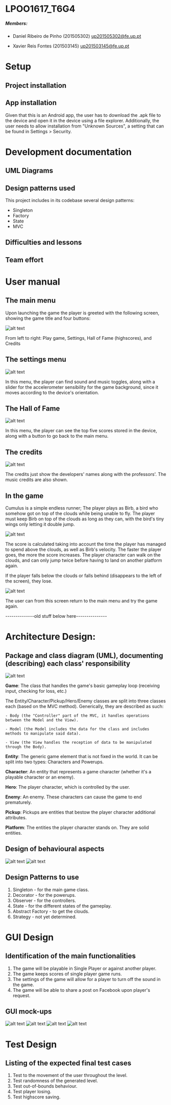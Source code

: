 # LPOO1617_T6G4

##### Members:

- Daniel Ribeiro de Pinho (201505302)
up201505302@fe.up.pt

- Xavier Reis Fontes (201503145)
up201503145@fe.up.pt

# Setup
## Project installation

## App installation
Given that this is an Android app, the user has to download the .apk file to the device and open it in the device using a file explorer. Additionally, the user needs to allow installation from "Unknown Sources", a setting that can be found in Settings > Security.

# Development documentation
## UML Diagrams

## Design patterns used
This project includes in its codebase several design patterns:
* Singleton
* Factory
* State
* MVC

## Difficulties and lessons

## Team effort

# User manual

## The main menu
Upon launching the game the player is greeted with the following screen, showing the game title and four buttons:

![alt text](Manual_MainMenu.png "Main Menu")

From left to right: Play game, Settings, Hall of Fame (highscores), and Credits

## The settings menu
![alt text](Manual_Settings.png "Settings Menu")

In this menu, the player can find sound and music toggles, along with a slider for the accelerometer sensibility for the game background, since it moves according to the device's orientation.

## The Hall of Fame
![alt text](Manual_Highscores.png "Highscores")

In this menu, the player can see the top five scores stored in the device, along with a button to go back to the main menu.

## The credits
![alt text](Manual_Credits.png "Credits")

The credits just show the developers' names along with the professors'. The music credits are also shown.

## In the game
Cumulus is a simple endless runner; The player plays as Birb, a bird who somehow got on top of the clouds while being unable to fly. The player must keep Birb on top of the clouds as long as they can, with the bird's tiny wings only letting it double jump.

![alt text](Manual_Ingame.png "Ingame")

The score is calculated taking into account the time the player has managed to spend above the clouds, as well as Birb's velocity. The faster the player goes, the more the score increases. The player character can walk on the clouds, and can only jump twice before having to land on another platform again.

If the player falls below the clouds or falls behind (disappears to the left of the screen), they lose.

![alt text](Manual_GameOver.png "The game over screen")

The user can from this screen return to the main menu and try the game again.

--------------old stuff below here---------------

# Architecture Design:

## Package and class diagram (UML), documenting (describing) each class' responsibility
![alt text](ClassDiagram.png "Classes")

**Game**: The class that handles the game's basic gameplay loop (receiving input, checking for loss, etc.)

The Entity/Character/Pickup/Hero/Enemy classes are split into three classes each (based on the MVC method). Generically, they are described as such:

    - Body (the "Controller" part of the MVC, it handles operations between the Model and the View).

    - Model (the Model includes the data for the class and includes methods to manipulate said data).

    - View (the View handles the reception of data to be manipulated through the Body).

**Entity**: The generic game element that is not fixed in the world. It can be split into two types: Characters and Powerups.

**Character**: An entity that represents a game character (whether it's a playable character or an enemy).

**Hero**: The player character, which is controlled by the user.

**Enemy**: An enemy. These characters can cause the game to end prematurely.

**Pickup**: Pickups are entities that bestow the player character additional attributes.

**Platform**: The entities the player character stands on. They are solid entities.

## Design of behavioural aspects
![alt text](Behavioural_Aspects-menu.png "Menu")
![alt text](Behavioural_Aspects-game.png "Game")
## Design Patterns to use
1. Singleton - for the main game class.
2. Decorator - for the powerups.
3. Observer - for the controllers.
4. State - for the different states of the gameplay.
5. Abstract Factory - to get the clouds.
6. Strategy - not yet determined.
# GUI Design
## Identification of the main functionalities
1. The game will be playable in Single Player or against another player.
2. The game keeps scores of single player game runs.
3. The settings of the game will allow for a player to turn off the sound in the game.
4. The game will be able to share a post on Facebook upon player's request.
## GUI mock-ups
![alt text](GUI-MockUp-main.png "Main Screen")
![alt text](GUI-MockUp-level.png "Level Screen")
![alt text](GUI-MockUp-level_paused.png "Level Paused Screen")
![alt text](GUI-MockUp-settings.png "Settings Screen")

# Test Design
## Listing of the expected final test cases
1. Test to the movement of the user throughout the level.
2. Test randomness of the generated level.
3. Test out-of-bounds behaviour.
4. Test player losing.
5. Test highscore saving.
